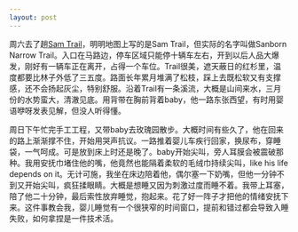 ```yaml
---
layout: post
---
```


周六去了趟[Sam Trail](https://www.google.com/maps/place/Sam+Trail/@37.2475857,-122.0713076,16.59z/data=!4m5!3m4!1s0x808e4b4206b85e3f:0xc82d439a7edaaa29!8m2!3d37.2476723!4d-122.0671093)，明明地图上写的是Sam Trail，但实际的名字叫做Sanborn Narrow Trail。入口在马路边，停车区域只能停十辆车左右，开到以后人品大爆发，刚好有一辆车正在离开，占得一个车位。Trail很美，遮天蔽日的红杉里，温度都要比林子外低了三五度。路面长年累月堆满了松枝，踩上去既松软又有支撑感，还不会扬起灰尘，特别舒服。沿着Trail有一条溪流，大概是山间来水，三月份的水势蛮大，清澈见底。用背带在胸前背着baby，他一路东张西望，有时用婴语咿呀发表见解，但没人听得懂。

周日下午忙完手工工程，又带baby去玫瑰园散步。大概时间有些久了，他在回来的路上渐渐撑不住，开始用哭声抗议。一路推着婴儿车疾行回家，换尿布，穿睡袋，一气呵成。可是放到床上时还是晚了。baby开始尖叫，旁人耳膜会被震破那种。我用安抚巾堵住他的嘴，他竟然也能隔着柔软的毛绒巾持续尖叫，like his life depends on it。无计可施，我坐在床边陪着他，偶尔塞一下奶嘴，但他一分钟不到又开始尖叫，疯狂揉眼睛。大概是想睡又因为刺激过度而睡不着。我带上耳塞，陪了他二十分钟，最后索性放弃睡觉，抱起来。花了好一阵子才把他的情绪安抚下来。这件事教会我，婴儿睡觉有一个很狭窄的时间窗口，提前和错过都会导致入睡失败，如何拿捏是一件技术活。